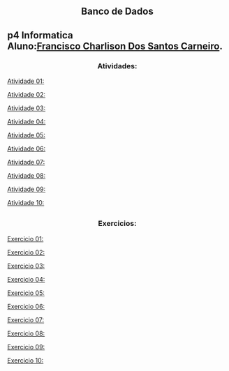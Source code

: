 <h2 align="center"> Banco de Dados <h2>
<p>
p4 Informatica<br>
Aluno:<a href = "https://github.com/charlisonsantos">Francisco Charlison Dos Santos Carneiro</a>.
</p>

<h3 align="center">Atividades:</h3>

<a href = "https://github.com/charlisonsantos/bd-242/tree/main/Atividades/Atividade-01">Atividade 01:</a><br>

<a href = "https://github.com/charlisonsantos/bd-242/tree/main/Atividades/Atividade-02">Atividade 02:</a><br>

<a href = "https://github.com/charlisonsantos/bd-242/tree/main/Atividades/Atividade-03">Atividade 03:</a><br>

<a href = "https://github.com/charlisonsantos/bd-242/tree/main/Atividades/Atividade-04">Atividade 04:</a><br>

<a href = "https://github.com/charlisonsantos/bd-242/tree/main/Atividades/Atividade-05">Atividade 05:</a><br>

<a href = "https://github.com/charlisonsantos/bd-242/tree/main/Atividades/Atividade-06">Atividade 06:</a><br>

<a href = "https://github.com/charlisonsantos/bd-242/tree/main/Atividades/Atividade-07">Atividade 07:</a><br>

<a href = "https://github.com/charlisonsantos/bd-242/tree/main/Atividades/Atividade-08">Atividade 08:</a><br>

<a href = "https://github.com/charlisonsantos/bd-242/tree/main/Atividades/Atividade-09">Atividade 09:</a><br>

<a href = "https://github.com/charlisonsantos/bd-242/tree/main/Atividades/Atividade-10">Atividade 10:</a><br>

##

<h3 align="center">Exercicios:</h3>

<a href = "">Exercicio 01:</a><br>

<a href = "">Exercicio 02:</a><br>

<a href = "">Exercicio 03:</a><br>

<a href = "">Exercicio 04:</a><br>

<a href = "">Exercicio 05:</a><br>

<a href = "">Exercicio 06:</a><br>

<a href = "">Exercicio 07:</a><br>

<a href = "">Exercicio 08:</a><br>

<a href = "">Exercicio 09:</a><br>

<a href = "">Exercicio 10:</a><br>
